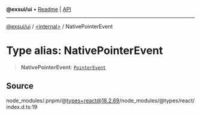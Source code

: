 **@exsui/ui** • [Readme](../../README.md) \| [API](../../globals.md)

***

[@exsui/ui](../../README.md) / [\<internal\>](../README.md) / NativePointerEvent

# Type alias: NativePointerEvent

> **NativePointerEvent**: [`PointerEvent`]( https://developer.mozilla.org/docs/Web/API/PointerEvent )

## Source

node\_modules/.pnpm/@types+react@18.2.69/node\_modules/@types/react/index.d.ts:19
